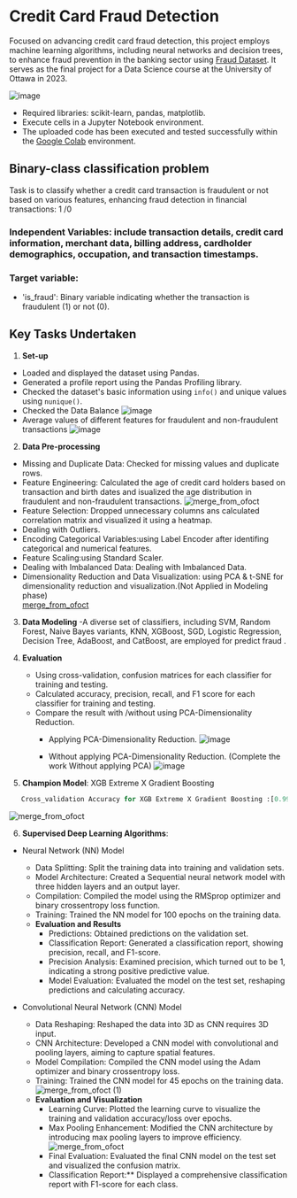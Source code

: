 # **Credit Card Fraud Detection**
Focused on advancing credit card fraud detection, this project employs machine learning algorithms, including neural networks and decision trees, to enhance fraud prevention in the banking sector using [Fraud Dataset](https://github.com/RimTouny/Credit-Card-Fraud-Detection/files/13895290/Fraud.Dataset.csv). It serves as the final project for a Data Science course at the University of Ottawa in 2023.

![image](https://github.com/RimTouny/Credit-Card-Fraud-Detection/assets/48333870/063217a8-3ddc-405c-8e47-cca3d3b98696)


- Required libraries: scikit-learn, pandas, matplotlib.
- Execute cells in a Jupyter Notebook environment.
- The uploaded code has been executed and tested successfully within the [Google Colab](https://colab.google/) environment.


## Binary-class classification problem
Task is to classify whether a credit card transaction is fraudulent or not based on various features, enhancing fraud detection in financial transactions: 1 /0

### Independent Variables: include transaction details, credit card information, merchant data, billing address, cardholder demographics, occupation, and transaction timestamps.
     
### Target variable:
   +	'is_fraud': Binary variable indicating whether the transaction is fraudulent (1) or not (0).

## **Key Tasks Undertaken**

1. **Set-up**
 - Loaded and displayed the dataset using Pandas.
 - Generated a profile report using the Pandas Profiling library.
 - Checked the dataset's basic information using `info()` and unique values using `nunique()`.
 - Checked the Data Balance
   ![image](https://github.com/RimTouny/Credit-Card-Fraud-Detection/assets/48333870/5af015c0-0622-4fa0-baff-237dd3ddb538)
- Average values of different features for fraudulent and non-fraudulent transactions
  ![image](https://github.com/RimTouny/Credit-Card-Fraud-Detection/assets/48333870/e5e4e284-be33-4a22-afb6-22022605662b)


2. **Data Pre-processing**
  - Missing and Duplicate Data: Checked for missing values and duplicate rows.
  - Feature Engineering: Calculated the age of credit card holders based on transaction and birth dates and isualized the age distribution in fraudulent and non-fraudulent transactions.
    ![merge_from_ofoct](https://github.com/RimTouny/Credit-Card-Fraud-Detection/assets/48333870/a80968a0-3909-4580-83b9-5e8581ba0913)
  - Feature Selection: Dropped unnecessary columns ans calculated correlation matrix and visualized it using a heatmap.
  - Dealing with Outliers.
  - Encoding Categorical Variables:using Label Encoder after identifing categorical and numerical features.
  - Feature Scaling:using Standard Scaler.
  - Dealing with Imbalanced Data: Dealing with Imbalanced Data.
  - Dimensionality Reduction and Data Visualization: using PCA & t-SNE for  dimensionality reduction and visualization.(Not Applied in Modeling phase)   
    [merge_from_ofoct](https://github.com/RimTouny/Credit-Card-Fraud-Detection/assets/48333870/d083ceef-f652-4f6b-b8e7-47328c2fc9c8)


3. **Data Modeling**
    -A diverse set of classifiers, including SVM, Random Forest, Naive Bayes variants, KNN, XGBoost, SGD, Logistic Regression, Decision Tree, AdaBoost, and CatBoost, are employed for predict fraud .
   
5. **Evaluation**
   - Using cross-validation, confusion matrices for each classifier for training and testing.
   - Calculated accuracy, precision, recall, and F1 score for each classifier for training and testing.
   - Compare the result with /without using PCA-Dimensionality Reduction.
     + Applying PCA-Dimensionality Reduction.
       ![image](https://github.com/RimTouny/Credit-Card-Fraud-Detection/assets/48333870/41818a1d-4022-4b81-bfb6-e8ea88adad40)

     + Without applying PCA-Dimensionality Reduction. (Complete the work Without applying PCA)
       ![image](https://github.com/RimTouny/Credit-Card-Fraud-Detection/assets/48333870/6101fed9-87c1-4a41-9a44-694674f7b513)

6. **Champion Model**: XGB Extreme X Gradient Boosting	
```python
   Cross_validation Accuracy for XGB Extreme X Gradient Boosting :[0.99937487 0.99874974 0.99916649 0.99749948 0.99854136 0.99833299 0.99812461 0.99874974 0.99895812 0.99874974]
 ```
  ![merge_from_ofoct](https://github.com/RimTouny/Credit-Card-Fraud-Detection/assets/48333870/f750ecb5-10e7-4364-8b6c-7fea07c97149)

6. **Supervised Deep Learning Algorithms**:
  - Neural Network (NN) Model
      + Data Splitting: Split the training data into training and validation sets.
      + Model Architecture: Created a Sequential neural network model with three hidden layers and an output layer.
      + Compilation: Compiled the model using the RMSprop optimizer and binary crossentropy loss function.
      + Training: Trained the NN model for 100 epochs on the training data.

      - **Evaluation and Results**
          + Predictions: Obtained predictions on the validation set.
          + Classification Report: Generated a classification report, showing precision, recall, and F1-score.
          + Precision Analysis: Examined precision, which turned out to be 1, indicating a strong positive predictive value.
          + Model Evaluation: Evaluated the model on the test set, reshaping predictions and calculating accuracy.

  - Convolutional Neural Network (CNN) Model
      + Data Reshaping: Reshaped the data into 3D as CNN requires 3D input.
      + CNN Architecture: Developed a CNN model with convolutional and pooling layers, aiming to capture spatial features.
      + Model Compilation: Compiled the CNN model using the Adam optimizer and binary crossentropy loss.
      + Training: Trained the CNN model for 45 epochs on the training data.
          ![merge_from_ofoct (1)](https://github.com/RimTouny/Credit-Card-Fraud-Detection/assets/48333870/878e96d6-98f2-48c6-935a-4c4e4c5f096d)

      - **Evaluation and Visualization**
          + Learning Curve: Plotted the learning curve to visualize the training and validation accuracy/loss over epochs.
          +  Max Pooling Enhancement: Modified the CNN architecture by introducing max pooling layers to improve efficiency.
                 ![merge_from_ofoct](https://github.com/RimTouny/Credit-Card-Fraud-Detection/assets/48333870/277a7f98-d80c-4576-94f3-747b9fbb285a)
          +  Final Evaluation: Evaluated the final CNN model on the test set and visualized the confusion matrix.
          + Classification Report:** Displayed a comprehensive classification report with F1-score for each class.




